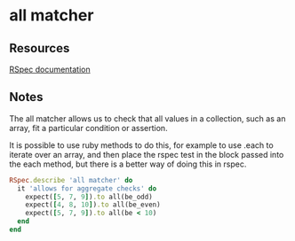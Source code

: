 # all matcher

## Resources

[RSpec documentation](https://relishapp.com/rspec/rspec-expectations/v/3-8/docs/built-in-matchers/all-matcher)

## Notes

The all matcher allows us to check that all values in a collection, such as an array, fit a particular condition or assertion.

It is possible to use ruby methods to do this, for example to use .each to iterate over an array, and then place the rspec test in the block passed into the each method, but there is a better way of doing this in rspec.

```ruby
RSpec.describe 'all matcher' do
  it 'allows for aggregate checks' do
    expect([5, 7, 9]).to all(be_odd)
    expect([4, 8, 10]).to all(be_even)
    expect([5, 7, 9]).to all(be < 10)
  end
end
```
